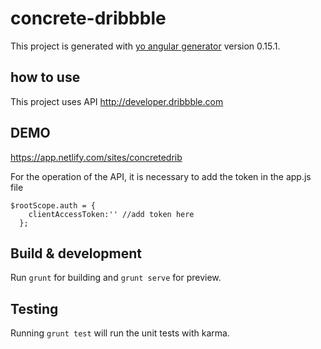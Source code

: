 # concrete-dribbble

This project is generated with [yo angular generator](https://github.com/yeoman/generator-angular)
version 0.15.1.

## how to use
This project uses API http://developer.dribbble.com

## DEMO
https://app.netlify.com/sites/concretedrib

For the operation of the API, it is necessary to add the token in the app.js file
```
$rootScope.auth = {
    clientAccessToken:'' //add token here
  };
```


## Build & development

Run `grunt` for building and `grunt serve` for preview.

## Testing

Running `grunt test` will run the unit tests with karma.
